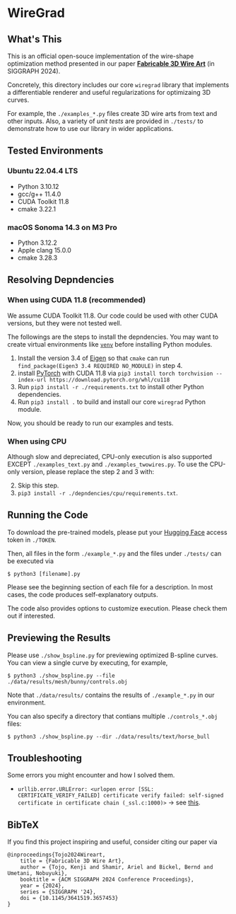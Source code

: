 # WireGrad

## What's This
This is an official open-souce implementation of the wire-shape optimization method presented in our paper **[Fabricable 3D Wire Art](https://kenji-tojo.github.io/publications/fab3dwire/)** (in SIGGRAPH 2024).

Concretely, this directory includes our core ```wiregrad``` library that implements a differentiable renderer and useful regularizations for optimizaing 3D curves.

For example, the ```./examples_*.py``` files create 3D wire arts from text and other inputs. Also, a variety of *unit tests* are provided in ```./tests/``` to demonstrate how to use our library in wider applications.

## Tested Environments
### Ubuntu 22.04.4 LTS
- Python 3.10.12
- gcc/g++ 11.4.0
- CUDA Toolkit 11.8
- cmake 3.22.1

### macOS Sonoma 14.3 on M3 Pro
- Python 3.12.2
- Apple clang 15.0.0
- cmake 3.28.3

## Resolving Depndencies
### When using CUDA 11.8 (recommended)
We assume CUDA Toolkit 11.8. Our code could be used with other CUDA versions, but they were not tested well.

The followings are the steps to install the depndencies. You may want to create virtual environments like [```venv```](https://docs.python.org/3/library/venv.html) before installing Python modules.
1. Install the version 3.4 of [Eigen](https://eigen.tuxfamily.org/index.php?title=Main_Page) so that ```cmake``` can run ```find_package(Eigen3 3.4 REQUIRED NO_MODULE)``` in step 4.
2. install [PyTorch](https://pytorch.org/get-started/locally/) with CUDA 11.8 via ```pip3 install torch torchvision --index-url https://download.pytorch.org/whl/cu118```
3. Run ```pip3 install -r ./requirements.txt``` to install other Python dependencies.
4. Run ```pip3 install .``` to build and install our core ```wiregrad``` Python module.

Now, you should be ready to run our examples and tests.

### When using CPU
Although slow and depreciated, CPU-only execution is also supported EXCEPT ```./examples_text.py``` and ```./examples_twowires.py```. To use the CPU-only version, please replace the step 2 and 3 with:

2. Skip this step.
3. ```pip3 install -r ./depndencies/cpu/requirements.txt```.

## Running the Code
To download the pre-trained models, please put your [Hugging Face](https://huggingface.co/) access token in ```./TOKEN```.

Then, all files in the form ```./example_*.py``` and the files under ```./tests/``` can be executed via
```
$ python3 [filename].py
```
Please see the beginning section of each file for a description. In most cases, the code produces self-explanatory outputs.

The code also provides options to customize execution. Please check them out if interested.

## Previewing the Results
Please use ```./show_bspline.py``` for previewing optimized B-spline curves. You can view a single curve by executing, for example,
```
$ python3 ./show_bspline.py --file ./data/results/mesh/bunny/controls.obj
```
Note that ```./data/results/``` contains the results of ```./example_*.py``` in our environment.

You can also specify a directory that contians multiple ```./controls_*.obj``` files:
```
$ python3 ./show_bspline.py --dir ./data/results/text/horse_bull
```

## Troubleshooting
Some errors you might encounter and how I solved them.
- ```urllib.error.URLError: <urlopen error [SSL: CERTIFICATE_VERIFY_FAILED] certificate verify failed: self-signed certificate in certificate chain (_ssl.c:1000)>``` -> see [this](https://stackoverflow.com/questions/68275857/urllib-error-urlerror-urlopen-error-ssl-certificate-verify-failed-certifica).

## BibTeX
If you find this project inspiring and useful, consider citing our paper via
```
@inproceedings{Tojo2024Wireart,
	title = {Fabricable 3D Wire Art},
	author = {Tojo, Kenji and Shamir, Ariel and Bickel, Bernd and Umetani, Nobuyuki},
	booktitle = {ACM SIGGRAPH 2024 Conference Proceedings},
	year = {2024},
	series = {SIGGRAPH '24},
	doi = {10.1145/3641519.3657453}
}
```